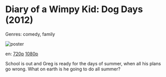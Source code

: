 # Diary of a Wimpy Kid: Dog Days (2012)

Genres: comedy, family

![poster](http://image.tmdb.org/t/p/w500/tev1d0E9hkiloecGi038tvTsm3y.jpg)

en:
  [720p](magnet:?xt=urn:btih:C71B42CAB5E7B69C14F15B42A4F56D094888CE55&tr=udp://glotorrents.pw:6969/announce&tr=udp://tracker.opentrackr.org:1337/announce&tr=udp://torrent.gresille.org:80/announce&tr=udp://tracker.openbittorrent.com:80&tr=udp://tracker.coppersurfer.tk:6969&tr=udp://tracker.leechers-paradise.org:6969&tr=udp://p4p.arenabg.ch:1337&tr=udp://tracker.internetwarriors.net:1337)
  [1080p](magnet:?xt=urn:btih:4AF46147B5021EC0FDFA147CCFE01B1896CBC078&tr=udp://glotorrents.pw:6969/announce&tr=udp://tracker.opentrackr.org:1337/announce&tr=udp://torrent.gresille.org:80/announce&tr=udp://tracker.openbittorrent.com:80&tr=udp://tracker.coppersurfer.tk:6969&tr=udp://tracker.leechers-paradise.org:6969&tr=udp://p4p.arenabg.ch:1337&tr=udp://tracker.internetwarriors.net:1337)
  


School is out and Greg is ready for the days of summer, when all his plans go wrong. What on earth is he going to do all summer?